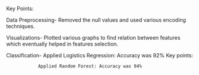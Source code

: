 Key Points:

Data Preprocessing- Removed the null values and used various
encoding techniques.

Visualizations- Plotted various graphs to find relation between
features which eventually helped in features selection.

Classification- Applied Logistics Regression: Accuracy was 92%
Key points:
                
                Applied Random Forest: Accuracy was 94%

